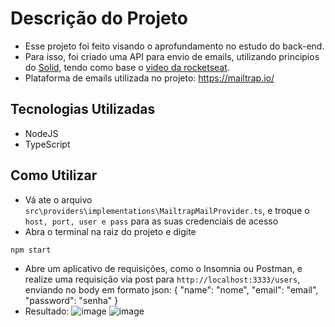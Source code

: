 # Descrição do Projeto
- Esse projeto foi feito visando o aprofundamento no estudo do back-end.
- Para isso, foi criado uma API para envio de emails, utilizando principios do [Solid](https://medium.com/desenvolvendo-com-paixao/o-que-%C3%A9-solid-o-guia-completo-para-voc%C3%AA-entender-os-5-princ%C3%ADpios-da-poo-2b937b3fc530), tendo como base o [video da rocketseat](https://www.youtube.com/watch?v=vAV4Vy4jfkc&list=WL&index=8&t=2353s).
- Plataforma de emails utilizada no projeto: https://mailtrap.io/

## Tecnologias Utilizadas
- NodeJS
- TypeScript

## Como Utilizar

- Vá ate o arquivo `src\providers\implementations\MailtrapMailProvider.ts`, e troque o `host, port, user e pass` para as suas credenciais de acesso
- Abra o terminal na raiz do projeto e digite 
```
npm start
```
- Abre um aplicativo de requisições, como o Insomnia ou Postman, e realize uma requisição via post para `http://localhost:3333/users`, enviando no body em formato json:
{
	"name": "nome",
	"email": "email",
	"password": "senha"
}
- Resultado:
![image](https://github.com/user-attachments/assets/b52f64ce-4c84-498b-b890-0878b073ffa3)
![image](https://github.com/user-attachments/assets/d9c1aa01-0e89-410b-8014-cb14916bf9b1)

